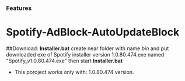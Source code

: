 ### Features

# Spotify-AdBlock-AutoUpdateBlock
##Download:
**Installer.bat**
create near folder with name *bin* and put downloaded exe of Spotify installer version 1.0.80.474.exe named "Spotify_v1.0.80.474.exe" then start **Installer.bat**

- This poroject works only with: 1.0.80.474 version.
